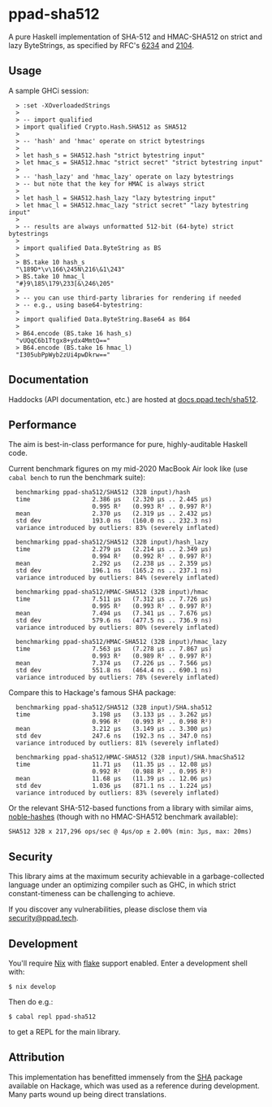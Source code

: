 # ppad-sha512

A pure Haskell implementation of SHA-512 and HMAC-SHA512 on strict and
lazy ByteStrings, as specified by RFC's [6234][r6234] and [2104][r2104].

## Usage

A sample GHCi session:

```
  > :set -XOverloadedStrings
  >
  > -- import qualified
  > import qualified Crypto.Hash.SHA512 as SHA512
  >
  > -- 'hash' and 'hmac' operate on strict bytestrings
  >
  > let hash_s = SHA512.hash "strict bytestring input"
  > let hmac_s = SHA512.hmac "strict secret" "strict bytestring input"
  >
  > -- 'hash_lazy' and 'hmac_lazy' operate on lazy bytestrings
  > -- but note that the key for HMAC is always strict
  >
  > let hash_l = SHA512.hash_lazy "lazy bytestring input"
  > let hmac_l = SHA512.hmac_lazy "strict secret" "lazy bytestring input"
  >
  > -- results are always unformatted 512-bit (64-byte) strict bytestrings
  >
  > import qualified Data.ByteString as BS
  >
  > BS.take 10 hash_s
  "\189D*\v\166\245N\216\&1\243"
  > BS.take 10 hmac_l
  "#}9\185\179\233[&\246\205"
  >
  > -- you can use third-party libraries for rendering if needed
  > -- e.g., using base64-bytestring:
  >
  > import qualified Data.ByteString.Base64 as B64
  >
  > B64.encode (BS.take 16 hash_s)
  "vUQqC6b1Ttgx8+ydx4MmtQ=="
  > B64.encode (BS.take 16 hmac_l)
  "I305ubPpWyb2zUi4pwDkrw=="
```

## Documentation

Haddocks (API documentation, etc.) are hosted at
[docs.ppad.tech/sha512][hadoc].

## Performance

The aim is best-in-class performance for pure, highly-auditable Haskell
code.

Current benchmark figures on my mid-2020 MacBook Air look like (use
`cabal bench` to run the benchmark suite):

```
  benchmarking ppad-sha512/SHA512 (32B input)/hash
  time                 2.386 μs   (2.320 μs .. 2.445 μs)
                       0.995 R²   (0.993 R² .. 0.997 R²)
  mean                 2.370 μs   (2.319 μs .. 2.432 μs)
  std dev              193.0 ns   (160.0 ns .. 232.3 ns)
  variance introduced by outliers: 83% (severely inflated)

  benchmarking ppad-sha512/SHA512 (32B input)/hash_lazy
  time                 2.279 μs   (2.214 μs .. 2.349 μs)
                       0.994 R²   (0.992 R² .. 0.997 R²)
  mean                 2.292 μs   (2.238 μs .. 2.359 μs)
  std dev              196.1 ns   (165.2 ns .. 237.1 ns)
  variance introduced by outliers: 84% (severely inflated)

  benchmarking ppad-sha512/HMAC-SHA512 (32B input)/hmac
  time                 7.511 μs   (7.312 μs .. 7.726 μs)
                       0.995 R²   (0.993 R² .. 0.997 R²)
  mean                 7.494 μs   (7.341 μs .. 7.676 μs)
  std dev              579.6 ns   (477.5 ns .. 736.9 ns)
  variance introduced by outliers: 80% (severely inflated)

  benchmarking ppad-sha512/HMAC-SHA512 (32B input)/hmac_lazy
  time                 7.563 μs   (7.278 μs .. 7.867 μs)
                       0.993 R²   (0.989 R² .. 0.997 R²)
  mean                 7.374 μs   (7.226 μs .. 7.566 μs)
  std dev              551.8 ns   (464.4 ns .. 690.1 ns)
  variance introduced by outliers: 78% (severely inflated)
```

Compare this to Hackage's famous SHA package:

```
  benchmarking ppad-sha512/SHA512 (32B input)/SHA.sha512
  time                 3.198 μs   (3.133 μs .. 3.262 μs)
                       0.996 R²   (0.993 R² .. 0.998 R²)
  mean                 3.212 μs   (3.149 μs .. 3.300 μs)
  std dev              247.6 ns   (192.3 ns .. 347.0 ns)
  variance introduced by outliers: 81% (severely inflated)

  benchmarking ppad-sha512/HMAC-SHA512 (32B input)/SHA.hmacSha512
  time                 11.71 μs   (11.35 μs .. 12.08 μs)
                       0.992 R²   (0.988 R² .. 0.995 R²)
  mean                 11.68 μs   (11.39 μs .. 12.06 μs)
  std dev              1.036 μs   (871.1 ns .. 1.224 μs)
  variance introduced by outliers: 83% (severely inflated)
```

Or the relevant SHA-512-based functions from a library with similar
aims, [noble-hashes][noble] (though with no HMAC-SHA512 benchmark
available):

```
SHA512 32B x 217,296 ops/sec @ 4μs/op ± 2.00% (min: 3μs, max: 20ms)
```

## Security

This library aims at the maximum security achievable in a
garbage-collected language under an optimizing compiler such as GHC, in
which strict constant-timeness can be challenging to achieve.

If you discover any vulnerabilities, please disclose them via
security@ppad.tech.

## Development

You'll require [Nix][nixos] with [flake][flake] support enabled. Enter a
development shell with:

```
$ nix develop
```

Then do e.g.:

```
$ cabal repl ppad-sha512
```

to get a REPL for the main library.

## Attribution

This implementation has benefitted immensely from the [SHA][hacka]
package available on Hackage, which was used as a reference during
development. Many parts wound up being direct translations.

[nixos]: https://nixos.org/
[flake]: https://nixos.org/manual/nix/unstable/command-ref/new-cli/nix3-flake.html
[hadoc]: https://docs.ppad.tech/sha512
[hacka]: https://hackage.haskell.org/package/SHA
[r6234]: https://datatracker.ietf.org/doc/html/rfc6234
[r2104]: https://datatracker.ietf.org/doc/html/rfc2104
[noble]: https://github.com/paulmillr/noble-hashes
